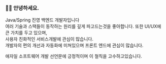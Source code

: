 ### 🏄‍♂️ 안녕하세요.
Java/Spring 진영 백엔드 개발자입니다 <br>
여러 기술과 스택들이 동작하는 원리를 깊게 파고드는것을 좋아합니다. 또한 UI/UX에 큰 가치를 두고 있으며, <br>
사용자 친화적인 서비스개발에 관심이 많습니다. <br>
개발자의 편의 개선과 자동화에 미쳐있으며 프론트 엔드에 관심이 많습니다.

애자일 소프트웨어 개발 선언문에 긍정적이며 이 철칙을 고수하고있습니다.
